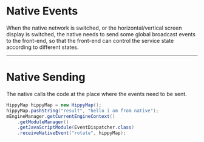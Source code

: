# Native Events

When the native network is switched, or the horizontal/vertical screen display is switched, the native needs to send some global broadcast events to the front-end, so that the front-end can control the service state according to different states.

---

# Native Sending

The native calls the code at the place where the events need to be sent.

```java
HippyMap hippyMap = new HippyMap();
hippyMap.pushString("result", "hello i am from native");
mEngineManager.getCurrentEngineContext()
    .getModuleManager()
    .getJavaScriptModule(EventDispatcher.class)
    .receiveNativeEvent("rotate", hippyMap);
```
